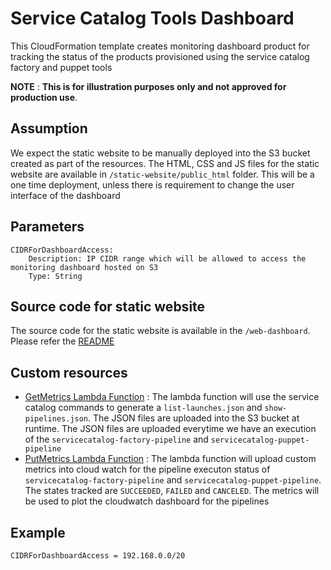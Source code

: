 # Service Catalog Tools Dashboard

This CloudFormation template creates monitoring dashboard product for tracking the status of the products provisioned using the service catalog factory and puppet tools

**NOTE** : **This is for illustration purposes only and not approved for production use**.

## Assumption

We expect the static website to be manually deployed into the S3 bucket created as part of the resources. The HTML, CSS and JS files for the static website are available in `/static-website/public_html` folder. This will be a one time deployment, unless there is requirement to change the user interface of the dashboard

## Parameters

```
CIDRForDashboardAccess:
    Description: IP CIDR range which will be allowed to access the monitoring dashboard hosted on S3
    Type: String
```

## Source code for static website

The source code for the static website is available in the `/web-dashboard`. Please refer the [README](v1/web-dashboard/README.md)

## Custom resources

- [GetMetrics Lambda Function](v1/src/get_metric/lambda_function.py) : The lambda function will use the service catalog commands to generate a `list-launches.json` and `show-pipelines.json`. The JSON files are uploaded into the S3 bucket at runtime. The JSON files are uploaded everytime we have an execution of the `servicecatalog-factory-pipeline` and `servicecatalog-puppet-pipeline`
- [PutMetrics Lambda Function](v1/src/put_metric/lambda_function.py) : The lambda function will upload custom metrics into cloud watch for the pipeline executon status of `servicecatalog-factory-pipeline` and `servicecatalog-puppet-pipeline`. The states tracked are `SUCCEEDED`, `FAILED` and `CANCELED`. The metrics will be used to plot the cloudwatch dashboard for the pipelines

## Example

```
CIDRForDashboardAccess = 192.168.0.0/20
```
